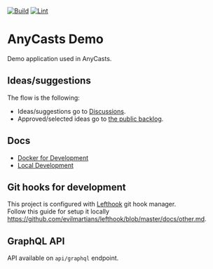 [![Build](https://github.com/anycable/anycasts_demo/actions/workflows/build.yml/badge.svg?branch=main)](https://github.com/anycable/anycasts_demo/actions/workflows/build.yml)
[![Lint](https://github.com/anycable/anycasts_demo/actions/workflows/lint.yml/badge.svg?branch=main)](https://github.com/anycable/anycasts_demo/actions/workflows/lint.yml)

# AnyCasts Demo

Demo application used in AnyCasts.

## Ideas/suggestions

The flow is the following:
- Ideas/suggestions go to [Discussions](https://github.com/anycable/anycasts_demo/discussions).
- Approved/selected ideas go to [the public backlog](https://github.com/orgs/anycable/projects/5).

## Docs
- [Docker for Development](docs/docker_for_dev.md)
- [Local Development](docs/local_dev.md)

## Git hooks for development
This project is configured with [Lefthook](https://github.com/evilmartians/lefthook) git hook manager.<br>
Follow this guide for setup it locally <https://github.com/evilmartians/lefthook/blob/master/docs/other.md>.

## GraphQL API
API available on `api/graphql` endpoint.
